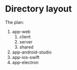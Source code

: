 # Directory layout

The plan:
1. app-web
    1. client
    1. server
    1. shared
1. app-android-studio
1. app-ios-swift
1. app-electron
